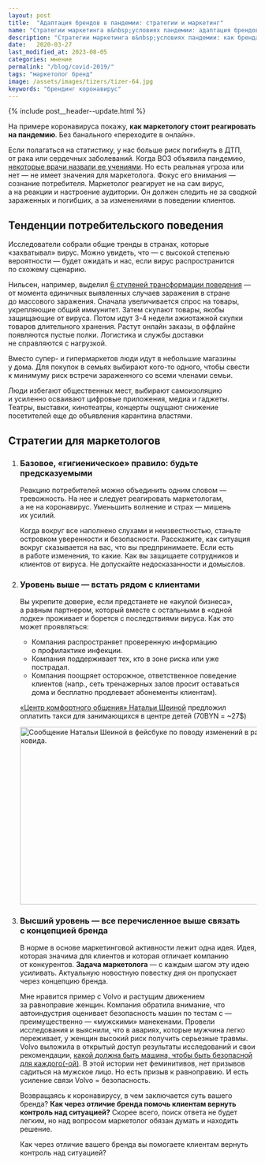 ```yaml
---
layout: post
title:  "Адаптация брендов в пандемии: стратегии и маркетинг"
name: "Стратегии маркетинга в&nbsp;условиях пандемии: адаптация брендов"
description: "Стратегии маркетинга в&nbsp;условиях пандемии: как брендам адаптироваться к&nbsp;изменениям потребительского поведения из-за коронавируса и&nbsp;укрепить доверие своих клиентов."
date:   2020-03-27
last_modified_at: 2023-08-05
categories: мнение
permalink: "/blog/covid-2019/"
tags: "маркетолог бренд"
image: /assets/images/tizers/tizer-64.jpg
keywords: "брендинг коронавирус"
---
```


{% include post__header--update.html %}

<p>На&nbsp;примере коронавируса покажу, <strong>как маркетологу стоит реагировать на&nbsp;пандемию</strong>. Без банального «переходите в&nbsp;онлайн». </p>
<p>Если полагаться на&nbsp;статистику, у&nbsp;нас больше риск погибнуть в&nbsp;ДТП, от&nbsp;рака или сердечных заболеваний. Когда ВОЗ объявила пандемию, <a class="link" href="https://youtu.be/vu-hZsGC384" >некоторые врачи назвали ее&nbsp;учениями</a>. Но&nbsp;есть реальная угроза или нет&nbsp;— не&nbsp;имеет значения для маркетолога. Фокус его внимания&nbsp;— сознание потребителя. Маркетолог реагирует не&nbsp;на&nbsp;сам вирус, а&nbsp;на&nbsp;реакции и&nbsp;настроение аудитории. Он&nbsp;должен следить не&nbsp;за&nbsp;сводкой зараженных и&nbsp;погибших, а&nbsp;за&nbsp;изменениями в&nbsp;поведении клиентов. </p>

<section class="row-gap--m">
<h2 class="section__title h1 bold ">Тенденции потребительского поведения </h2>
<p>Исследователи собрали общие тренды в&nbsp;странах, которые «захватывал» вирус. Можно увидеть, что&nbsp;— с&nbsp;высокой степенью вероятности&nbsp;— будет ожидать и&nbsp;нас, если вирус распространится по&nbsp;схожему сценарию. </p>
<p>Нильсен, например, выделил <a class="link" href="https://www.nielsen.com/ru/ru/insights/article/2020/covid-19-pokupki-v-karantine/">6&nbsp;ступеней трансформации поведения</a>&nbsp;— от&nbsp;момента единичных выявленных случаев заражения в&nbsp;стране до&nbsp;массового заражения. Сначала увеличивается спрос на&nbsp;товары, укрепляющие общий иммунитет. Затем скупают товары, якобы защищающие от&nbsp;вируса. Потом идут <span class="noperenos">3-4</span> недели ажиотажной скупки товаров длительного хранения. Растут онлайн заказы, в&nbsp;оффлайне появляются пустые полки. Логистика и&nbsp;службы доставки не&nbsp;справляются с&nbsp;нагрузкой. </p>
<p>Вместо супер- и&nbsp;гипермаркетов люди идут в&nbsp;небольшие магазины у&nbsp;дома. Для покупок в&nbsp;семьях выбирают кого-то одного, чтобы свести к&nbsp;минимуму риск встречи зараженного со&nbsp;всеми членами семьи.</p>
<p>Люди избегают общественных мест, выбирают самоизоляцию и&nbsp;усиленно осваивают цифровые приложения, медиа и&nbsp;гаджеты. Театры, выставки, кинотеатры, концерты ощущают снижение посетителей еще до&nbsp;объявления карантина властями. </p>
</section>

<section class="row-gap--m">
<h2 class="section__title h1 bold ">Стратегии для маркетологов</h2>

<ol class="list-reset row-gap--m">
<li class="row-gap--m">
<h3 class="bold h2 mb-m">Базовое, «гигиеническое» правило: будьте предсказуемыми</h3>

<p>Реакцию потребителей можно объединить одним словом&nbsp;— тревожность. На&nbsp;нее и&nbsp;следует реагировать маркетологам, а&nbsp;не&nbsp;на&nbsp;коронавирус. Уменьшить волнение и&nbsp;страх&nbsp;— мишень их&nbsp;усилий. </p>
 

<p>Когда вокруг все наполнено слухами и&nbsp;неизвестностью, станьте островком уверенности и&nbsp;безопасности. Расскажите, как ситуация вокруг сказывается на&nbsp;вас, что вы&nbsp;предпринимаете. Если есть в&nbsp;работе изменения, то&nbsp;какие. Как вы защищаете сотрудников и клиентов от вируса. Не&nbsp;допускайте недосказанности и&nbsp;домыслов. </p>
</li>

<li class="row-gap--m">
<h3 class="bold h2 mb-m mt-m" >Уровень выше&nbsp;— встать рядом с&nbsp;клиентами</h3> 
<p class="mb-m">Вы&nbsp;укрепите доверие, если предстанете не&nbsp;«акулой бизнеса», а&nbsp;равным партнером, который вместе с&nbsp;остальными в&nbsp;«одной лодке» проживает и&nbsp;борется с&nbsp;последствиями вируса. Как это может проявляться: </p>
<ul>
	<li class="list-li">Компания распространяет проверенную информацию о&nbsp;профилактике инфекции.</li>
	<li class="list-li">Компания поддерживает тех, кто в&nbsp;зоне риска или уже пострадал. </li>
	<li class="list-li">Компания поощряет осторожное, ответственное поведение клиентов (напр., сеть тренажерных залов просит оставаться дома и&nbsp;бесплатно продлевает абонементы клиентам).</li>
 </ul>


<div itemprop="image" itemscope itemtype="http://schema.org/ImageObject">	
		<link itemprop="url" href="https://res.cloudinary.com/bartoshevich/image/upload/q_auto,f_auto/v1585298184/site/sheina.jpg">
		<div class="figcaption" itemprop="description">
 			<p> <a class="link" href="https://centercomfort.by/" >«Центр комфортного общения» Натальи Шеиной</a> предложил оплатить такси для занимающихся в&nbsp;центре детей (70BYN = ~27$) </p>
 		</div>	
		<img class="image" loading="lazy" decoding="async"  src="https://res.cloudinary.com/bartoshevich/image/upload/q_auto,f_auto/v1585298184/site/sheina.jpg" alt="Сообщение Натальи Шеиной в фейсбуке по поводу изменений в работе из-за ковида." width="600" height="360" itemprop="contentUrl" /> 
 		
</div>
</li>


<li class="row-gap--m">

<h3 class="bold h2 mb-m mt-m">Высший уровень&nbsp;— все перечисленное выше связать с&nbsp;концепцией бренда</h3> 
<p>В&nbsp;норме в&nbsp;основе маркетинговой активности лежит одна идея. Идея, которая значима для клиентов и&nbsp;которая отличает компанию от&nbsp;конкурентов. <strong>Задача маркетолога</strong>&nbsp;— с&nbsp;каждым шагом эту идею усиливать. Актуальную новостную повестку дня он&nbsp;пропускает через концепцию бренда. </p>
<p>Мне нравится пример с&nbsp;Volvo и&nbsp;растущим движением за&nbsp;равноправие женщин. Компания обратила внимание, что автоиндустрия оценивает безопасность машин по&nbsp;тестам с&nbsp;— преимущественно&nbsp;— «мужскими» манекенами. Провели исследования и&nbsp;выяснили, что в&nbsp;авариях, которые мужчина легко переживает, у&nbsp;женщин высокий риск получить серьезные травмы. Volvo выложила в&nbsp;открытый доступ результаты исследований и&nbsp;свои рекомендации, <a class="link" href="https://web.archive.org/web/20220606153534/https://www.volvocars.com/intl/v/car-safety/eva-initiative-cars-equally-safe" >какой должна быть машина, чтобы быть безопасной для каждого(-ой)</a>. В&nbsp;этой истории нет феминитивов, нет призывов садиться на&nbsp;мужское лицо. Но&nbsp;есть призыв к&nbsp;равноправию. И&nbsp;есть усиление связи Volvo = безопасность. </p>
<p>Возвращаясь к&nbsp;коронавирусу, в&nbsp;чем заключается суть вашего бренда? <strong>Как через отличие бренда помочь клиентам вернуть контроль над ситуацией?</strong> Скорее всего, поиск ответа не&nbsp;будет легким, но&nbsp;над вопросом маркетолог обязан думать и&nbsp;находить решение. </p>
<div class="post__note h2">Как через отличие вашего бренда вы помогаете клиентам вернуть контроль над ситуацией? </div>
</li>
</ol>
</section>